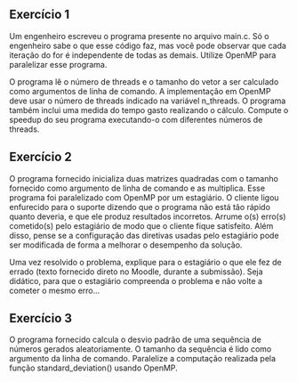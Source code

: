 ## Exercício 1

Um engenheiro escreveu o programa presente no arquivo main.c. Só o engenheiro sabe o que esse código faz, mas você pode observar que cada iteração do for é independente de todas as demais. Utilize OpenMP para paralelizar esse programa.

O programa lê o número de threads e o tamanho do vetor a ser calculado como argumentos de linha de comando. A implementação em OpenMP deve usar o número de threads indicado na variável n_threads. O programa também inclui uma medida do tempo gasto realizando o cálculo. Compute o speedup do seu programa executando-o com diferentes números de threads.

## Exercício 2

O programa fornecido inicializa duas matrizes quadradas com o tamanho fornecido como argumento de linha de comando e as multiplica. Esse programa foi paralelizado com OpenMP por um estagiário. O cliente ligou enfurecido para o suporte dizendo que o programa não está tão rápido quanto deveria, e que ele produz resultados incorretos. Arrume o(s) erro(s) cometido(s) pelo estagiário de modo que o cliente fique satisfeito. Além disso, pense se a configuração das diretivas usadas pelo estagiário pode ser modificada de forma a melhorar o desempenho da solução.

Uma vez resolvido o problema, explique para o estagiário o que ele fez de errado (texto fornecido direto no Moodle, durante a submissão). Seja didático, para que o estagiário compreenda o problema e não volte a cometer o mesmo erro...

## Exercício 3

O programa fornecido calcula o desvio padrão de uma sequência de números gerados aleatoriamente. O tamanho da sequência é lido como argumento da linha de comando. Paralelize a computação realizada pela função standard_deviation() usando OpenMP.
